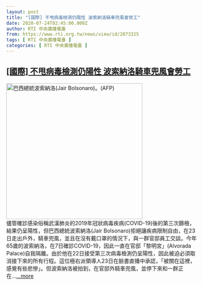 ```yaml
---
layout: post
title: "[國際] 不甩病毒檢測仍陽性 波索納洛騎車兜風會勞工"
date: 2020-07-24T02:45:00.000Z
author: RTI 中央廣播電臺
from: https://www.rti.org.tw/news/view/id/2073325
tags: [ RTI 中央廣播電臺 ]
categories: [ RTI 中央廣播電臺 ]
---
```

<!--1595558700000-->
[[國際] 不甩病毒檢測仍陽性 波索納洛騎車兜風會勞工](https://www.rti.org.tw/news/view/id/2073325)
------

<div>
<img src="https://static.rti.org.tw/assets/thumbnails/2020/03/30/4d2dea7374b33303e274853c291987ee.jpg" width="360" alt="巴西總統波索納洛(Jair Bolsonaro)。(AFP)" title="巴西總統波索納洛(Jair Bolsonaro)。(AFP)"><br>儘管確診感染俗稱武漢肺炎的2019年冠狀病毒疾病(COVID-19)後的第三次篩檢，結果仍呈陽性，但巴西總統波索納洛(Jair Bolsonaro)拒絕讓疾病限制自由，在23日走出戶外，騎車兜風，並且在沒有戴口罩的情況下，與一群官邸員工交談。今年65歲的波索納洛，在7日確診COVID-19，因此一直在官邸「黎明宮」(Alvorada Palace)自我隔離。由於他在22日接受第三次病毒檢測仍呈陽性，因此被迫必須取消接下來的所有行程。這位極右派領導人23日在臉書直播中承認，「被關在這裡，感覺有些悲慘」。但波索納洛被拍到，在官邸外騎車兜風，並停下來和一群正在...<a target="_blank" href="https://www.rti.org.tw/news/view/id/2073325">...more</a>
</div>
